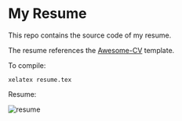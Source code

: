 # My Resume

This repo contains the source code of my resume.

The resume references the [Awesome-CV](https://github.com/posquit0/Awesome-CV) template. 

To compile:

```shell
xelatex resume.tex
```
Resume:

![resume](https://user-images.githubusercontent.com/56286288/107875938-e2b65400-6ee8-11eb-8a94-28bd344f25b7.jpg)
